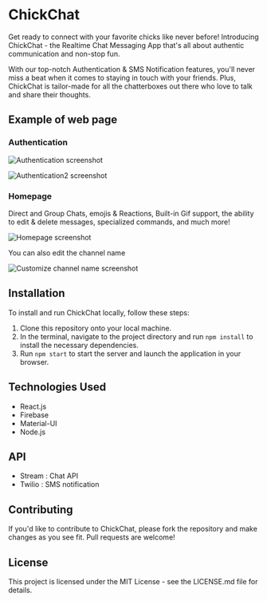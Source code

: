 # ChickChat

Get ready to connect with your favorite chicks like never before! Introducing ChickChat - the Realtime Chat Messaging App that's all about authentic communication and non-stop fun.

With our top-notch Authentication & SMS Notification features, you'll never miss a beat when it comes to staying in touch with your friends. Plus, ChickChat is tailor-made for all the chatterboxes out there who love to talk and share their thoughts.

## Example of web page

### Authentication
![Authentication screenshot](https://user-images.githubusercontent.com/64556398/223508621-00821db2-40f7-445b-b575-e125d12ab767.png)

![Authentication2  screenshot](https://user-images.githubusercontent.com/64556398/223508947-98d686f4-27d2-45d8-bc8c-f843b0983147.png)

### Homepage
Direct and Group Chats, emojis & Reactions, Built-in Gif support, the ability to edit & delete messages, specialized commands, and much more!

![Homepage screenshot](https://user-images.githubusercontent.com/64556398/223509081-350352b7-1194-44c8-b962-051ed82c0395.png)

You can also edit the channel name

![Customize channel name screenshot](https://user-images.githubusercontent.com/64556398/223509470-265991bf-cb81-4971-ab84-6ef724a171a6.png)

## Installation

To install and run ChickChat locally, follow these steps:

1. Clone this repository onto your local machine.
2. In the terminal, navigate to the project directory and run `npm install` to install the necessary dependencies.
3. Run `npm start` to start the server and launch the application in your browser.

## Technologies Used

- React.js
- Firebase
- Material-UI
- Node.js

## API
- Stream : Chat API
- Twilio : SMS notification

## Contributing

If you'd like to contribute to ChickChat, please fork the repository and make changes as you see fit. Pull requests are welcome! 

## License

This project is licensed under the MIT License - see the LICENSE.md file for details.

